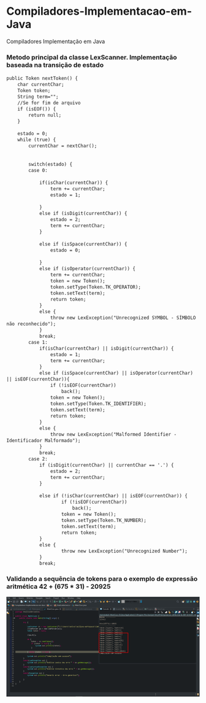 # Compiladores-Implementacao-em-Java
Compiladores Implementação em Java

### Metodo principal da classe LexScanner. Implementação baseada na transição de estado

	public Token nextToken() {
		char currentChar;
		Token token;
		String term="";
		//Se for fim de arquivo 
		if (isEOF()) {
			return null;
		}
		
		estado = 0;
		while (true) {
			currentChar = nextChar();
			
			
			switch(estado) {
			case 0:
												
				if(isChar(currentChar)) {
					term += currentChar;
					estado = 1;
					
				}
				else if (isDigit(currentChar)) {
					estado = 2;
					term += currentChar;
				}

				else if (isSpace(currentChar)) {
					estado = 0;
					
				}
				else if (isOperator(currentChar)) {
					term += currentChar;
					token = new Token();
					token.setType(Token.TK_OPERATOR);
					token.setText(term);
					return token;
				}
				else {
					throw new LexException("Unrecognized SYMBOL - SÍMBOLO não reconhecido");
				}
				break;
			case 1:
				if(isChar(currentChar) || isDigit(currentChar)) {
					estado = 1;
					term += currentChar;
				}
				else if (isSpace(currentChar) || isOperator(currentChar) || isEOF(currentChar)){
					if (!isEOF(currentChar))
						back();
					token = new Token();
					token.setType(Token.TK_IDENTIFIER);
					token.setText(term);
					return token;
				}
				else {
					throw new LexException("Malformed Identifier - Identificador Malformado");
				}
				break;
			case 2:											
				if (isDigit(currentChar) || currentChar == '.') {
					estado = 2;
					term += currentChar;
				}
					
				else if (!isChar(currentChar) || isEOF(currentChar)) {
						if (!isEOF(currentChar))
							back();
						token = new Token();
						token.setType(Token.TK_NUMBER);
						token.setText(term);
						return token;
				}
				else {
						throw new LexException("Unrecognized Number");
				}
				break;

### Validando a sequência de tokens para o exemplo de expressão aritmética 42 + (675 * 31) - 20925
![](https://github.com/enivaldoqueiroz/Compiladores-Implementacao-em-Java/blob/main/src/Imagens/IMG001.png)

